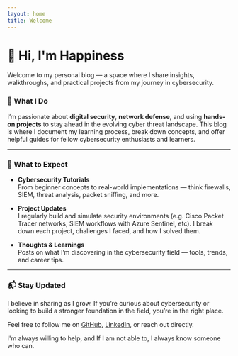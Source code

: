 ```yaml
---
layout: home
title: Welcome
---
```


# 👋 Hi, I'm Happiness

Welcome to my personal blog — a space where I share insights, walkthroughs, and practical projects from my journey in cybersecurity.

### 🔐 What I Do

I’m passionate about **digital security**, **network defense**, and using **hands-on projects** to stay ahead in the evolving cyber threat landscape. This blog is where I document my learning process, break down concepts, and offer helpful guides for fellow cybersecurity enthusiasts and learners.

---

### 🧠 What to Expect

- **Cybersecurity Tutorials**  
  From beginner concepts to real-world implementations — think firewalls, SIEM, threat analysis, packet sniffing, and more.

- **Project Updates**  
  I regularly build and simulate security environments (e.g. Cisco Packet Tracer networks, SIEM workflows with Azure Sentinel, etc). I break down each project, challenges I faced, and how I solved them.

- **Thoughts & Learnings**  
  Posts on what I’m discovering in the cybersecurity field — tools, trends, and career tips.

---

### 📬 Stay Updated

I believe in sharing as I grow. If you’re curious about cybersecurity or looking to build a stronger foundation in the field, you’re in the right place.

Feel free to follow me on [GitHub](https://github.com/happiness-kolade), [LinkedIn](https://linkedin.com/in/happiness-kolade), or reach out directly.

I'm always willing to help, and If I am not able to, I always know someone who can.

